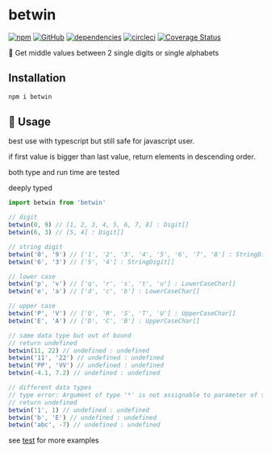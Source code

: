 # betwin

[![npm](https://img.shields.io/npm/v/betwin)](https://www.npmjs.com/package/betwin) [![GitHub](https://img.shields.io/github/license/tylim88/betwin?color=blue)](https://github.com/tylim88/betwin/blob/master/LICENSE) [![dependencies](https://img.shields.io/badge/dynamic/json?color=brightgreen&label=dependencies&query=%24.dependencies.count&url=https%3A%2F%2Fapi.npmutil.com%2Fpackage%2Fbetwin)](https://www.npmjs.com/package/betwin?activeTab=dependencies) [![circleci](https://circleci.com/gh/tylim88/betwin.svg?style=shield)](https://app.circleci.com/pipelines/github/tylim88/betwin) [![Coverage Status](https://coveralls.io/repos/github/tylim88/betwin/badge.svg?branch=main)](https://coveralls.io/github/tylim88/betwin?branch=main)

🤞 Get middle values between 2 single digits or single alphabets

## Installation

```bash
npm i betwin
```

## 🎵 Usage

best use with typescript but still safe for javascript user.

if first value is bigger than last value, return elements in descending order.

both type and run time are tested

deeply typed

```ts
import betwin from 'betwin'

// digit
betwin(0, 9) // [1, 2, 3, 4, 5, 6, 7, 8] : Digit[]
betwin(6, 3) // [5, 4] : Digit[]

// string digit
betwin('0', '9') // ['1', '2', '3', '4', '5', '6', '7', '8'] : StringDigit[]
betwin('6', '3') // ['5', '4'] : StringDigit[]

// lower case
betwin('p', 'v') // ['q', 'r', 's', 't', 'u'] : LowerCaseChar[]
betwin('e', 'a') // ['d', 'c', 'b'] : LowerCaseChar[]

// upper case
betwin('P', 'V') // ['Q', 'R', 'S', 'T', 'U'] : UpperCaseChar[]
betwin('E', 'A') // ['D', 'C', 'B'] : UpperCaseChar[]

// same data type but out of bound
// return undefined
betwin(11, 22) // undefined : undefined
betwin('11', '22') // undefined : undefined
betwin('PP', 'VV') // undefined : undefined
betwin(-4.1, 7.2) // undefined : undefined

// different data types
// type error: Argument of type '*' is not assignable to parameter of type '"first and last must be the same type"'.
// return undefined
betwin('1', 1) // undefined : undefined
betwin('b', 'E') // undefined : undefined
betwin('abc', -7) // undefined : undefined
```

see [test](https://github.com/tylim88/betwin/blob/main/src/index.test.ts) for more examples

